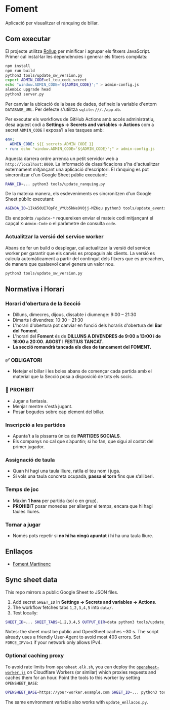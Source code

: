 # Foment
Aplicació per visualitzar el rànquing de billar.

## Com executar

El projecte utilitza [Rollup](https://rollupjs.org/) per minificar i
agrupar els fitxers JavaScript. Primer cal instal·lar les dependències i
generar els fitxers compilats:

```bash
npm install
npm run build
python3 tools/update_sw_version.py
export ADMIN_CODE=el_teu_codi_secret
echo "window.ADMIN_CODE='${ADMIN_CODE}';" > admin-config.js
alembic upgrade head
python3 server.py
```


Per canviar la ubicació de la base de dades, defineix la variable
d'entorn `DATABASE_URL`. Per defecte s'utilitza `sqlite:///./app.db`.


Per executar els workflows de GitHub Actions amb accés administratiu,
desa aquest codi a **Settings → Secrets and variables → Actions** com a
secret `ADMIN_CODE` i exposa'l a les tasques amb:

```yaml
env:
  ADMIN_CODE: ${{ secrets.ADMIN_CODE }}
- run: echo "window.ADMIN_CODE='${ADMIN_CODE}';" > admin-config.js
```

Aquesta darrera ordre arrenca un petit servidor web a
`http://localhost:8000`. La informació de classificacions s'ha
d'actualitzar externament
mitjançant una aplicació d'escriptori. El rànquing es pot sincronitzar
d'un Google Sheet públic executant:

```bash
RANK_ID=... python3 tools/update_ranquing.py
```

De la mateixa manera, els esdeveniments es sincronitzen d'un Google Sheet públic executant:

```bash
AGENDA_ID=1IkA50UI7OpFd_VYUb5kNe9V0jj-MZKqu python3 tools/update_events.py
```

Els endpoints `/update-*` requereixen enviar el mateix codi mitjançant el
capçal `X-Admin-Code` o el paràmetre de consulta `code`.

### Actualitzar la versió del service worker

Abans de fer un build o desplegar, cal actualitzar la versió del
service worker per garantir que els canvis es propaguin als clients.
La versió es calcula automàticament a partir del contingut dels fitxers
que es precachen, de manera que qualsevol canvi genera un valor nou.

```bash
python3 tools/update_sw_version.py
```

## Normativa i Horari

### Horari d'obertura de la Secció

- Dilluns, dimecres, dijous, dissabte i diumenge: 9:00 – 21:30
- Dimarts i divendres: 10:30 – 21:30
- L'horari d'obertura pot canviar en funció dels horaris d'obertura del **Bar del Foment**.
- L'horari del **Foment** és de **DILLUNS A DIVENDRES de 9:00 a 13:00 i de 16:00 a 20:00**. **AGOST I FESTIUS TANCAT.**
- **La secció romandrà tancada els dies de tancament del FOMENT.**

### ✅ OBLIGATORI

- Netejar el billar i les boles abans de començar cada partida amb el material que la Secció posa a disposició de tots els socis.

### 🚫 PROHIBIT


- Jugar a fantasia.
- Menjar mentre s'està jugant.
- Posar begudes sobre cap element del billar.

### Inscripció a les partides

- Apunta’t a la pissarra única de **PARTIDES SOCIALS**.
- Els companys no cal que s’apuntin; si ho fan, que sigui al costat del primer jugador.

### Assignació de taula

- Quan hi hagi una taula lliure, ratlla el teu nom i juga.
- Si vols una taula concreta ocupada, **passa el torn** fins que s’alliberi.

### Temps de joc

- Màxim **1 hora** per partida (sol o en grup).
- **PROHIBIT** posar monedes per allargar el temps, encara que hi hagi taules lliures.

### Tornar a jugar

- Només pots repetir si **no hi ha ningú apuntat** i hi ha una taula lliure.

## Enllaços

- [Foment Martinenc](https://www.fomentmartinenc.org/)

## Sync sheet data

This repo mirrors a public Google Sheet to JSON files.

1. Add secret `SHEET_ID` in **Settings → Secrets and variables → Actions**.
2. The workflow fetches tabs `1,2,3,4,5` into `data/`.
3. Test locally:
```bash
SHEET_ID=... SHEET_TABS=1,2,3,4,5 OUTPUT_DIR=data python3 tools/update_sheets.py
```
Notes: the sheet must be public and OpenSheet caches ~30 s.
The script already uses a friendly User-Agent to avoid most 403 errors.
Set `FORCE_IPV4=1` if your network only allows IPv4.

### Optional caching proxy

To avoid rate limits from `opensheet.elk.sh`, you can deploy the
[`opensheet-worker.js`](./opensheet-worker.js) on Cloudflare Workers (or
similar) which proxies requests and caches them for an hour. Point the
tools to this worker by setting `OPENSHEET_BASE`:

```bash
OPENSHEET_BASE=https://your-worker.example.com SHEET_ID=... python3 tools/update_sheets.py
```

The same environment variable also works with `update_enllacos.py`.

